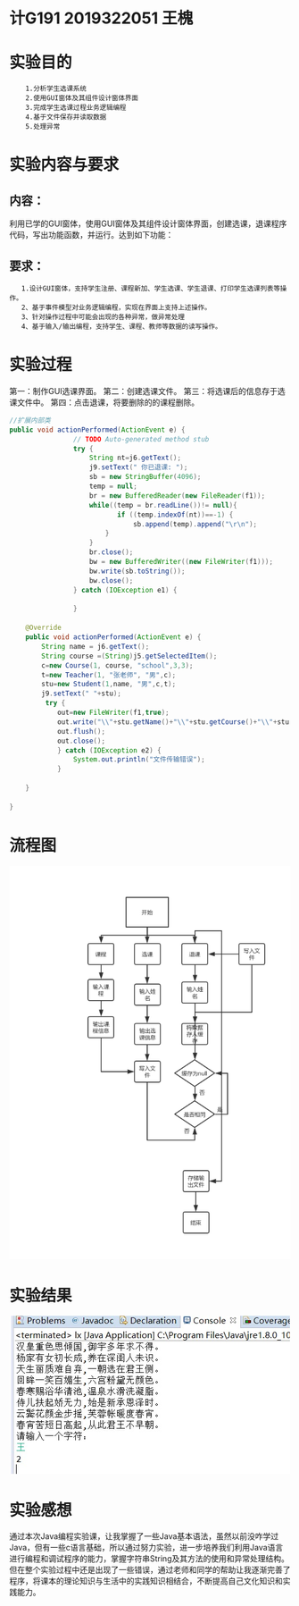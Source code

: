 # 计G191 2019322051 王槐
# 实验目的
        1.分析学生选课系统
        2.使用GUI窗体及其组件设计窗体界面
        3.完成学生选课过程业务逻辑编程
        4.基于文件保存并读取数据
        5.处理异常

# 实验内容与要求
## 内容：
利用已学的GUI窗体，使用GUI窗体及其组件设计窗体界面，创建选课，退课程序代码，写出功能函数，并运行。达到如下功能：
## 要求：
       1.设计GUI窗体，支持学生注册、课程新加、学生选课、学生退课、打印学生选课列表等操作。
       2、基于事件模型对业务逻辑编程，实现在界面上支持上述操作。
       3、针对操作过程中可能会出现的各种异常，做异常处理
       4、基于输入/输出编程，支持学生、课程、教师等数据的读写操作。

# 实验过程
第一：制作GUI选课界面。
第二：创建选课文件。
第三：将选课后的信息存于选课文件中。
第四：点击退课，将要删除的的课程删除。
```java
//扩展内部类
public void actionPerformed(ActionEvent e) {
				// TODO Auto-generated method stub
				try {
					String nt=j6.getText();
					j9.setText(" 你已退课: ");				
					sb = new StringBuffer(4096);
					temp = null;
					br = new BufferedReader(new FileReader(f1)); 
					while((temp = br.readLine())!= null){ 
					       if ((temp.indexOf(nt))==-1) {
					    	   sb.append(temp).append("\r\n");
						}       
					} 
					br.close(); 
					bw = new BufferedWriter((new FileWriter(f1))); 
					bw.write(sb.toString()); 
					bw.close();
				} catch (IOException e1) {
				
				}
	
	@Override
	public void actionPerformed(ActionEvent e) {
		String name = j6.getText();
		String course =(String)j5.getSelectedItem();
		c=new Course(1, course, "school",3,3);
		t=new Teacher(1, "张老师", "男",c);
		stu=new Student(1,name, "男",c,t);	   
      	j9.setText(" "+stu);
      	 try {
   	    	out=new FileWriter(f1,true);
   	    	out.write("\\"+stu.getName()+"\\"+stu.getCourse()+"\\"+stu.getTeather()+"\n");
   	    	out.flush();
   	    	out.close();
			} catch (IOException e2) {
				System.out.println("文件传输错误");
			}
		
	}
    
}
```
# 流程图
![](https://github.com/WangHuai0511/wanghuailxx/blob/master/流程图.png)
# 实验结果
![](https://github.com/WangHuai0511/SHIYAN/blob/master/结果.jpg)
# 实验感想
通过本次Java编程实验课，让我掌握了一些Java基本语法，虽然以前没咋学过Java，但有一些c语言基础，所以通过努力实验，进一步培养我们利用Java语言进行编程和调试程序的能力，掌握字符串String及其方法的使用和异常处理结构。但在整个实验过程中还是出现了一些错误，通过老师和同学的帮助让我逐渐完善了程序，将课本的理论知识与生活中的实践知识相结合，不断提高自己文化知识和实践能力。

